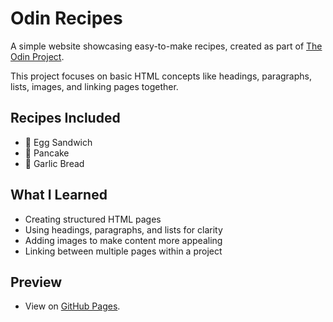 # Odin Recipes

A simple website showcasing easy-to-make recipes, created as part of [The Odin Project](https://www.theodinproject.com/).

This project focuses on basic HTML concepts like headings, paragraphs, lists, images, and linking pages together.

## Recipes Included

- 🥪 Egg Sandwich
- 🥞 Pancake
- 🍞 Garlic Bread

## What I Learned

- Creating structured HTML pages
- Using headings, paragraphs, and lists for clarity
- Adding images to make content more appealing
- Linking between multiple pages within a project

## Preview

- View on [GitHub Pages](https://abijithx.github.io/odin-recipes/).